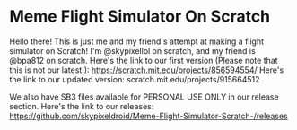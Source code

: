 # Meme Flight Simulator On Scratch
Hello there! This is just me and my friend's attempt at making a flight simulator on Scratch! I'm @skypixellol on scratch, and my friend is @bpa812 on scratch.
Here's the link to our first version (Please note that this is not our latest!):
https://scratch.mit.edu/projects/856594554/
Here's the link to our updated version:
scratch.mit.edu/projects/915664512

We also have SB3 files available for PERSONAL USE ONLY in our release section.
Here's the link to our releases:
https://github.com/skypixeldroid/Meme-Flight-Simulator-Scratch-/releases
